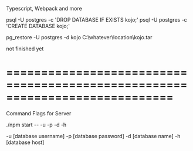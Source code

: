 Typescript, Webpack and more

psql -U postgres -c 'DROP DATABASE IF EXISTS kojo;'
psql -U postgres -c 'CREATE DATABASE kojo;'

pg_restore -U postgres -d kojo C:\whatever\location\kojo.tar

not finished yet

============================================================================
============================================================================
Command Flags for Server

./npm start -- -u -p -d -h

-u [database username]
-p [database password]
-d [database name]
-h [database host]